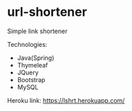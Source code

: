 # url-shortener

Simple link shortener

Technologies:
* Java(Spring)
* Thymeleaf
* JQuery
* Bootstrap
* MySQL

Heroku link: https://lshrt.herokuapp.com/
